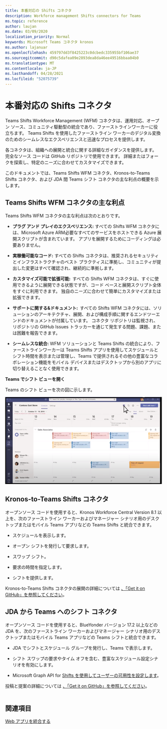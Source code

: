 ```yaml
---
title: 本番対応の Shifts コネクタ
description: Workforce management Shifts connectors for Teams
ms.topic: reference
author: laujan
ms.date: 03/09/2020
localization_priority: Normal
keywords: Microsoft Teams コネクタ kronos
ms.author: lajanuar
ms.openlocfilehash: 459797dd3f8425223c0dcbedc335955bf106ae37
ms.sourcegitcommit: d90c5dafea09e2893dea8da46ee49516bbaa04b0
ms.translationtype: MT
ms.contentlocale: ja-JP
ms.lasthandoff: 04/28/2021
ms.locfileid: "52075739"
---
```

# <a name="production-ready-shifts-connectors"></a>本番対応の Shifts コネクタ  

Teams Shifts Workforce Management (WFM) コネクタは、運用対応、オープン ソース、コミュニティ駆動型の統合であり、ファーストラインワーカーに役立ちます。 Teams Shifts を使用したファーストライン ワーカーのデジタル変換のためのシームレスなエクスペリエンスと迅速なプロセスを提供します。 

各コネクタは、組織への展開と統合に関する詳細なガイダンスを提供します。 完全なソース コードは GitHub リポジトリで使用できます。 詳細またはフォークを探索し、特定のニーズに合わせてカスタマイズできます。   

このドキュメントでは、Teams Shifts WFM コネクタ、Kronos-to-Teams Shifts コネクタ、および JDA 間 Teams シフト コネクタの主な利点の概要を示します。

## <a name="key-benefits-of-teams-shifts-wfm-connectors"></a>Teams Shifts WFM コネクタの主な利点

Teams Shifts WFM コネクタの主な利点は次のとおりです。

* **プラグ アンド プレイのエクスペリエンス:** すべての Shifts WFM コネクタには、Microsoft Azure ARM必要なすべてのサービスをホストできる Azure 展開スクリプトが含まれています。 アプリを展開するためにコーディングは必要ありません。

* **実稼働可能なコード:** すべての Shifts コネクタは、推奨されるセキュリティとインフラストラクチャのベスト プラクティスに準拠し、コミュニティが提出した変更はすべて確認され、継続的に準拠します。

* **カスタマイズ可能で拡張可能:**  すべての Shifts WFM コネクタは、すぐに使用できるように展開できる状態ですが、コード ベースと展開スクリプト全体をすぐに利用できます。 独自のニーズに合わせて簡単にカスタマイズまたは拡張できます。

* **サポートに関する&ドキュメント:**  すべての Shifts WFM コネクタには、ソリューションのアーキテクチャ、展開、および構成手順に関するエンドツーエンドのドキュメントが付属しています。 コネクタ リポジトリは監視され、リポジトリの GitHub Issues トラッカーを通じて発生する問題、課題、または困難を報告できます。

* **シームレスな統合:** WFM ソリューションと Teams Shifts の統合により、ファーストラインワーカーは Teams Shifts アプリを使用してスケジュールとシフト時間を表示または管理し、Teams で提供されるその他の豊富なコラボレーション機能をモバイル デバイスまたはデスクトップから別のアプリに切り替えることなく使用できます。  

**Teams でシフト ビューを開く** 

Teams のシフト ビューを次の図に示します。 

![Teams でシフトを開く](../assets/images/teams-open-shifts-view.png)

## <a name="kronos-to-teams-shifts-connector"></a>Kronos-to-Teams Shifts コネクタ

オープンソース コードを使用すると、Kronos Workforce Central Version 8.1 以上を、次のファーストライン ワーカーおよびマネージャー シナリオ用のデスクトップまたはモバイル Teams アプリなどの Teams Shifts と統合できます。

* スケジュールを表示します。

* オープン シフトを発行して要求します。

* スワップ シフト。

* 要求の時間を指定します。

* シフトを提供します。

Kronos-to-Teams Shifts コネクタの展開の詳細については [、「Get it on GitHub」を参照してください](https://aka.ms/KronosShiftsConnector)。

## <a name="jda-to-teams-shifts-connector"></a>JDA から Teams へのシフト コネクタ

オープンソース コードを使用すると、BlueYonder バージョン 17.2 以上などの JDA を、次のファーストライン ワーカーおよびマネージャー シナリオ用のデスクトップまたはモバイル Teams アプリなどの Teams シフトと統合できます。

* JDA でシフトとスケジュール グループを発行し、Teams で表示します。

* シフト スワップの要求やタイム オフを含む、豊富なスケジュール設定シナリオを有効にします。

* Microsoft Graph API for [Shifts を使用してユーザーの可用性を設定します](/graph/api/resources/shift?view=graph-rest-beta&preserve-view=true)。

投稿と提案の詳細については [、「Get it on GitHub」を参照してください](https://aka.ms/JDAShiftsConnector)。</br></br>

## <a name="see-also"></a>関連項目

[Web アプリを統合する](~/samples/integrate-web-apps-overview.md)

